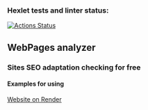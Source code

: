 ### Hexlet tests and linter status:
[![Actions Status](https://github.com/C0deFixer/java-project-72/actions/workflows/hexlet-check.yml/badge.svg)](https://github.com/C0deFixer/java-project-72/actions)

## WebPages analyzer 
### Sites SEO adaptation checking for free
#### Examples for using
[Website on Render](https://java-project-72-35u8.onrender.com)